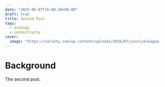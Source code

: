 ```yaml
---
date: "2025-06-07T16:08:30+08:00"
draft: true
title: Second Post
tags:
  - ecology
  - connectivity
cover:
  image: "https://variety.com/wp-content/uploads/2016/07/justiceleague_photo.jpg"
---
```


# Background

The second post.